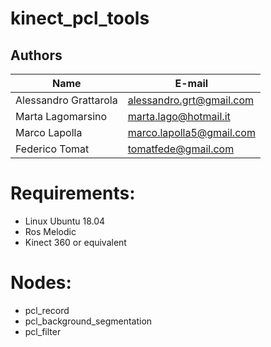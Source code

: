 # kinect_pcl_tools

## Authors
| Name | E-mail |
|------|--------|
| Alessandro Grattarola | alessandro.grt@gmail.com |
| Marta Lagomarsino | marta.lago@hotmail.it |
| Marco Lapolla | marco.lapolla5@gmail.com |
| Federico Tomat | tomatfede@gmail.com |

# Requirements:
* Linux Ubuntu 18.04
* Ros Melodic
* Kinect 360 or equivalent

# Nodes:
* pcl_record
* pcl_background_segmentation
* pcl_filter
